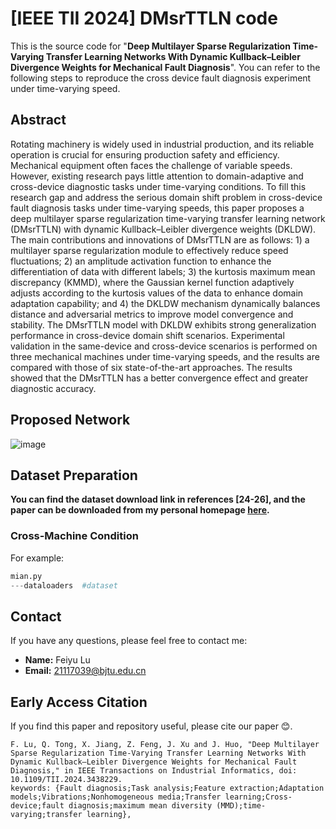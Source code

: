 # [IEEE TII 2024] DMsrTTLN code

This is the source code for "<b>Deep Multilayer Sparse Regularization Time-Varying Transfer Learning Networks With Dynamic Kullback–Leibler Divergence Weights for Mechanical Fault Diagnosis</b>". You can refer to the following steps to reproduce the cross device fault diagnosis experiment under time-varying speed.

## Abstract
Rotating machinery is widely used in industrial production, and its reliable operation is crucial for ensuring production safety and efficiency. Mechanical equipment often faces the challenge of variable speeds. However, existing research pays little attention to domain-adaptive and cross-device diagnostic tasks under time-varying conditions. To fill this research gap and address the serious domain shift problem in cross-device fault diagnosis tasks under time-varying speeds, this paper proposes a deep multilayer sparse regularization time-varying transfer learning network (DMsrTTLN) with dynamic Kullback–Leibler divergence weights (DKLDW). The main contributions and innovations of DMsrTTLN are as follows: 1) a multilayer sparse regularization module to effectively reduce speed fluctuations; 2) an amplitude activation function to enhance the differentiation of data with different labels; 3) the kurtosis maximum mean discrepancy (KMMD), where the Gaussian kernel function adaptively adjusts according to the kurtosis values of the data to enhance domain adaptation capability; and 4) the DKLDW mechanism dynamically balances distance and adversarial metrics to improve model convergence and stability. The DMsrTTLN model with DKLDW exhibits strong generalization performance in cross-device domain shift scenarios. Experimental validation in the same-device and cross-device scenarios is performed on three mechanical machines under time-varying speeds, and the results are compared with those of six state-of-the-art approaches. The results showed that the DMsrTTLN has a better convergence effect and greater diagnostic accuracy.

## Proposed Network

![image](https://github.com/user-attachments/assets/ea5ef1d2-45ed-4252-b6e9-a7b3b453d7bc)



## Dataset Preparation

**You can find the dataset download link in references [24-26], and the paper can be downloaded from my personal homepage [here](https://john-520.github.io/).**


### Cross-Machine Condition

For example:

```python
mian.py
---dataloaders  #dataset

```

## Contact

If you have any questions, please feel free to contact me:

- **Name:** Feiyu Lu
- **Email:** 21117039@bjtu.edu.cn

## Early Access Citation

If you find this paper and repository useful, please cite our paper 😊.

```
F. Lu, Q. Tong, X. Jiang, Z. Feng, J. Xu and J. Huo, "Deep Multilayer Sparse Regularization Time-Varying Transfer Learning Networks With Dynamic Kullback–Leibler Divergence Weights for Mechanical Fault Diagnosis," in IEEE Transactions on Industrial Informatics, doi: 10.1109/TII.2024.3438229.
keywords: {Fault diagnosis;Task analysis;Feature extraction;Adaptation models;Vibrations;Nonhomogeneous media;Transfer learning;Cross-device;fault diagnosis;maximum mean diversity (MMD);time-varying;transfer learning},


```
